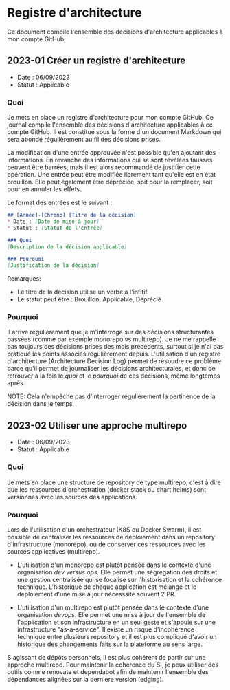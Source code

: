 # Registre d'architecture

Ce document compile l'ensemble des décisions d'architecture applicables à mon compte GitHub.

## 2023-01 Créer un registre d'architecture
* Date : 06/09/2023
* Statut : Applicable

### Quoi

Je mets en place un registre d'architecture pour mon compte GitHub. Ce journal compile l'ensemble des décisions d'architecture applicables à ce compte GitHub. Il est constitué sous la forme d'un document Markdown qui sera abondé régulièrement au fil des décisions prises.

La modification d'une entrée approuvée n'est possible qu'en ajoutant des informations. En revanche des informations qui se sont révélées fausses peuvent être barrées, mais il est alors recommandé de justifier cette opération. Une entrée peut être modifiée librement tant qu'elle est en état brouillon. Elle peut également être dépréciée, soit pour la remplacer, soit pour en annuler les effets.

Le format des entrées est le suivant :
```md
## [Année]-[Chrono] [Titre de la décision]
* Date : [Date de mise à jour]
* Statut : [Statut de l'entrée]

### Quoi
[Description de la décision applicable]

### Pourquoi
[Justification de la décision]
```

Remarques:
* Le titre de la décision utilise un verbe à l'infitif.
* Le statut peut être : Brouillon, Applicable, Déprécié

### Pourquoi
Il arrive régulièrement que je m'interroge sur des décisions structurantes passées (comme par exemple monorepo vs multirepo). Je ne me rappelle pas toujours des décisions prises des mois précédents, surtout si je n'ai pas pratiqué les points associés régulièrement depuis. L'utilisation d'un registre d'architecture (Architecture Decision Log) permet de résoudre ce problème parce qu'il permet de journaliser les décisions architecturales, et donc de retrouver à la fois le *quoi* et le *pourquoi* de ces décisions, même longtemps après.

NOTE: Cela n'empêche pas d'interroger régulièrement la pertinence de la décision dans le temps.

## 2023-02 Utiliser une approche multirepo
* Date : 06/09/2023
* Statut : Applicable

### Quoi

Je mets en place une structure de repository de type multirepo, c'est à dire que les ressources d'orchestration (docker stack ou chart helms) sont versionnés avec les sources des applications.

### Pourquoi

Lors de l'utilisation d'un orchestrateur (K8S ou Docker Swarm), il est  possible de centraliser les ressources de déploiement dans un repository d'infrastructure (monorepo), ou de conserver ces ressources avec les sources applicatives (multirepo).

* L'utilisation d'un monorepo est plutôt pensée dans le contexte d'une organisation *dev versus ops*. Elle permet une ségrégation des droits et une gestion centralisée qui se focalise sur l'historisation et la cohérence technique. L'historique de chaque application est mélangé et le déploiement d'une mise à jour nécesssite souvent 2 PR.

* L'utilisation d'un multirepo est plutôt pensée dans le contexte d'une organisation *devops*. Elle permet une mise à jour de l'ensemble de l'application et son infrastructure en un seul geste et s'appuie sur une infrastructure "as-a-service". Il existe un risque d'incohérence technique entre plusieurs repository et il est plus compliqué d'avoir un historique des changements faits sur la plateforme au sens large.

S'agissant de dépôts personnels, il est plus cohérent de partir sur une approche multirepo. Pour maintenir la cohérence du SI, je peux utiliser des outils comme renovate et dependabot afin de maintenir l'ensemble des dépendances alignées sur la dernière version (edging).
